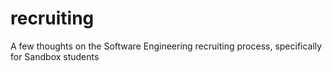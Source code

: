 # recruiting
A few thoughts on the Software Engineering recruiting process, specifically for Sandbox students
